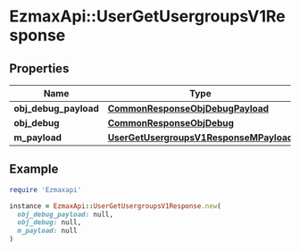 # EzmaxApi::UserGetUsergroupsV1Response

## Properties

| Name | Type | Description | Notes |
| ---- | ---- | ----------- | ----- |
| **obj_debug_payload** | [**CommonResponseObjDebugPayload**](CommonResponseObjDebugPayload.md) |  |  |
| **obj_debug** | [**CommonResponseObjDebug**](CommonResponseObjDebug.md) |  | [optional] |
| **m_payload** | [**UserGetUsergroupsV1ResponseMPayload**](UserGetUsergroupsV1ResponseMPayload.md) |  |  |

## Example

```ruby
require 'Ezmaxapi'

instance = EzmaxApi::UserGetUsergroupsV1Response.new(
  obj_debug_payload: null,
  obj_debug: null,
  m_payload: null
)
```

